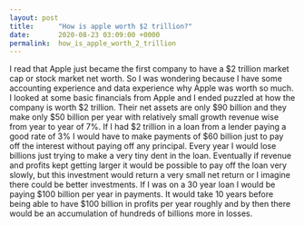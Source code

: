```yaml
---
layout: post
title:      "How is apple worth $2 trillion?"
date:       2020-08-23 03:09:00 +0000
permalink:  how_is_apple_worth_2_trillion
---
```



I read that Apple just became the first company to have a $2 trillion market cap or stock market net worth. So I was wondering because I have some accounting experience and data experience why Apple was worth so much. I looked at some basic financials from Apple and I ended puzzled at how the company is worth $2 trillion. Their net assets are only $90 billion and they make only $50 billion per year with relatively small growth revenue wise from year to year of 7%. If I had $2 trillion in a loan from a lender paying a good rate of 3% I would have to make payments of $60 billion just to pay off the interest without paying off any principal. Every year I would lose billions just trying to make a very tiny dent in the loan. Eventually if revenue and profits kept getting larger it would be possible to pay off the loan very slowly, but this investment would return a very small net return or I imagine there could be better investments. If I was on a 30 year loan I would be paying $100 billion per year in payments. It would take 10 years before being able to have $100 billion in profits per year roughly and by then there would be an accumulation of hundreds of billions more in losses. 
